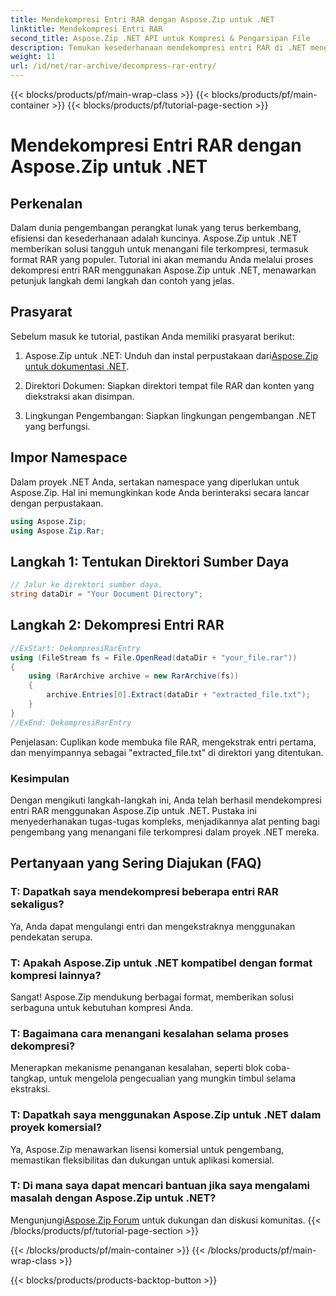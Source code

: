 ```yaml
---
title: Mendekompresi Entri RAR dengan Aspose.Zip untuk .NET
linktitle: Mendekompresi Entri RAR
second_title: Aspose.Zip .NET API untuk Kompresi & Pengarsipan File
description: Temukan kesederhanaan mendekompresi entri RAR di .NET menggunakan Aspose.Zip. Tangani file terkompresi dengan mudah menggunakan perpustakaan canggih ini.
weight: 11
url: /id/net/rar-archive/decompress-rar-entry/
---
```


{{< blocks/products/pf/main-wrap-class >}}
{{< blocks/products/pf/main-container >}}
{{< blocks/products/pf/tutorial-page-section >}}

# Mendekompresi Entri RAR dengan Aspose.Zip untuk .NET


## Perkenalan

Dalam dunia pengembangan perangkat lunak yang terus berkembang, efisiensi dan kesederhanaan adalah kuncinya. Aspose.Zip untuk .NET memberikan solusi tangguh untuk menangani file terkompresi, termasuk format RAR yang populer. Tutorial ini akan memandu Anda melalui proses dekompresi entri RAR menggunakan Aspose.Zip untuk .NET, menawarkan petunjuk langkah demi langkah dan contoh yang jelas.

## Prasyarat

Sebelum masuk ke tutorial, pastikan Anda memiliki prasyarat berikut:

1.  Aspose.Zip untuk .NET: Unduh dan instal perpustakaan dari[Aspose.Zip untuk dokumentasi .NET](https://reference.aspose.com/zip/net/).

2. Direktori Dokumen: Siapkan direktori tempat file RAR dan konten yang diekstraksi akan disimpan.

3. Lingkungan Pengembangan: Siapkan lingkungan pengembangan .NET yang berfungsi.

## Impor Namespace

Dalam proyek .NET Anda, sertakan namespace yang diperlukan untuk Aspose.Zip. Hal ini memungkinkan kode Anda berinteraksi secara lancar dengan perpustakaan.

```csharp
using Aspose.Zip;
using Aspose.Zip.Rar;
```

## Langkah 1: Tentukan Direktori Sumber Daya

```csharp
// Jalur ke direktori sumber daya.
string dataDir = "Your Document Directory";
```

## Langkah 2: Dekompresi Entri RAR

```csharp
//ExStart: DekompresiRarEntry
using (FileStream fs = File.OpenRead(dataDir + "your_file.rar"))
{
    using (RarArchive archive = new RarArchive(fs))
    {
        archive.Entries[0].Extract(dataDir + "extracted_file.txt");
    }
}
//ExEnd: DekompresiRarEntry
```

Penjelasan: Cuplikan kode membuka file RAR, mengekstrak entri pertama, dan menyimpannya sebagai "extracted_file.txt" di direktori yang ditentukan.

### Kesimpulan

Dengan mengikuti langkah-langkah ini, Anda telah berhasil mendekompresi entri RAR menggunakan Aspose.Zip untuk .NET. Pustaka ini menyederhanakan tugas-tugas kompleks, menjadikannya alat penting bagi pengembang yang menangani file terkompresi dalam proyek .NET mereka.

## Pertanyaan yang Sering Diajukan (FAQ)

### T: Dapatkah saya mendekompresi beberapa entri RAR sekaligus?
Ya, Anda dapat mengulangi entri dan mengekstraknya menggunakan pendekatan serupa.

### T: Apakah Aspose.Zip untuk .NET kompatibel dengan format kompresi lainnya?
Sangat! Aspose.Zip mendukung berbagai format, memberikan solusi serbaguna untuk kebutuhan kompresi Anda.

### T: Bagaimana cara menangani kesalahan selama proses dekompresi?
Menerapkan mekanisme penanganan kesalahan, seperti blok coba-tangkap, untuk mengelola pengecualian yang mungkin timbul selama ekstraksi.

### T: Dapatkah saya menggunakan Aspose.Zip untuk .NET dalam proyek komersial?
Ya, Aspose.Zip menawarkan lisensi komersial untuk pengembang, memastikan fleksibilitas dan dukungan untuk aplikasi komersial.

### T: Di mana saya dapat mencari bantuan jika saya mengalami masalah dengan Aspose.Zip untuk .NET?
 Mengunjungi[Aspose.Zip Forum](https://forum.aspose.com/c/zip/37) untuk dukungan dan diskusi komunitas.
{{< /blocks/products/pf/tutorial-page-section >}}

{{< /blocks/products/pf/main-container >}}
{{< /blocks/products/pf/main-wrap-class >}}

{{< blocks/products/products-backtop-button >}}
